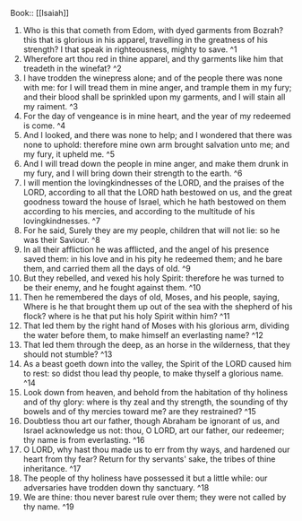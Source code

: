  Book:: [[Isaiah]]
 1. Who is this that cometh from Edom, with dyed garments from Bozrah? this that is glorious in his apparel, travelling in the greatness of his strength? I that speak in righteousness, mighty to save. ^1
 2. Wherefore art thou red in thine apparel, and thy garments like him that treadeth in the winefat? ^2
 3. I have trodden the winepress alone; and of the people there was none with me: for I will tread them in mine anger, and trample them in my fury; and their blood shall be sprinkled upon my garments, and I will stain all my raiment. ^3
 4. For the day of vengeance is in mine heart, and the year of my redeemed is come. ^4
 5. And I looked, and there was none to help; and I wondered that there was none to uphold: therefore mine own arm brought salvation unto me; and my fury, it upheld me. ^5
 6. And I will tread down the people in mine anger, and make them drunk in my fury, and I will bring down their strength to the earth. ^6
 7. I will mention the lovingkindnesses of the LORD, and the praises of the LORD, according to all that the LORD hath bestowed on us, and the great goodness toward the house of Israel, which he hath bestowed on them according to his mercies, and according to the multitude of his lovingkindnesses. ^7
 8. For he said, Surely they are my people, children that will not lie: so he was their Saviour. ^8
 9. In all their affliction he was afflicted, and the angel of his presence saved them: in his love and in his pity he redeemed them; and he bare them, and carried them all the days of old. ^9
 10. But they rebelled, and vexed his holy Spirit: therefore he was turned to be their enemy, and he fought against them. ^10
 11. Then he remembered the days of old, Moses, and his people, saying, Where is he that brought them up out of the sea with the shepherd of his flock? where is he that put his holy Spirit within him? ^11
 12. That led them by the right hand of Moses with his glorious arm, dividing the water before them, to make himself an everlasting name? ^12
 13. That led them through the deep, as an horse in the wilderness, that they should not stumble? ^13
 14. As a beast goeth down into the valley, the Spirit of the LORD caused him to rest: so didst thou lead thy people, to make thyself a glorious name. ^14
 15. Look down from heaven, and behold from the habitation of thy holiness and of thy glory: where is thy zeal and thy strength, the sounding of thy bowels and of thy mercies toward me? are they restrained? ^15
 16. Doubtless thou art our father, though Abraham be ignorant of us, and Israel acknowledge us not: thou, O LORD, art our father, our redeemer; thy name is from everlasting. ^16
 17. O LORD, why hast thou made us to err from thy ways, and hardened our heart from thy fear? Return for thy servants' sake, the tribes of thine inheritance. ^17
 18. The people of thy holiness have possessed it but a little while: our adversaries have trodden down thy sanctuary. ^18
 19. We are thine: thou never barest rule over them; they were not called by thy name. ^19
